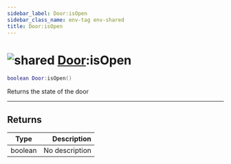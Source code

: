 ```yaml
---
sidebar_label: Door:isOpen
sidebar_class_name: env-tag env-shared
title: Door:isOpen
---
```


# <img src='/img/wiki/shared.png' alt='shared' data-tag='env-tag' /> [Door](../door/README.md):isOpen

```lua
boolean Door:isOpen()
```

Returns the state of the door<br/>

-----------------
## Returns

| Type   | Description |
| ------ | ----------: |
| boolean | No description |
